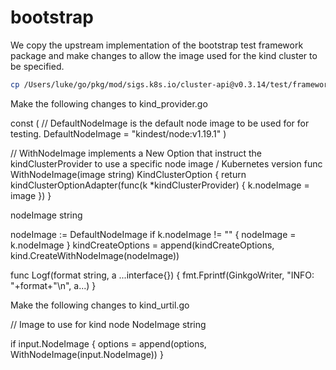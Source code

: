 # bootstrap

We copy the upstream implementation of the bootstrap test framework package and make changes to
allow the image used for the kind cluster to be specified.

```sh
cp /Users/luke/go/pkg/mod/sigs.k8s.io/cluster-api@v0.3.14/test/framework/bootstrap/* e2e/bootstrap
```

Make the following changes to kind_provider.go

const (
	// DefaultNodeImage is the default node image to be used for for testing.
	DefaultNodeImage = "kindest/node:v1.19.1"
)

// WithNodeImage implements a New Option that instruct the kindClusterProvider to use a specific node image / Kubernetes version
func WithNodeImage(image string) KindClusterOption {
	return kindClusterOptionAdapter(func(k *kindClusterProvider) {
		k.nodeImage = image
	})
}

nodeImage      string

nodeImage := DefaultNodeImage
if k.nodeImage != "" {
  nodeImage = k.nodeImage
}
kindCreateOptions = append(kindCreateOptions, kind.CreateWithNodeImage(nodeImage))


func Logf(format string, a ...interface{}) {
	fmt.Fprintf(GinkgoWriter, "INFO: "+format+"\n", a...)
}

Make the following changes to kind_urtil.go

// Image to use for kind node
NodeImage  string

if input.NodeImage {
  options = append(options, WithNodeImage(input.NodeImage))
}
